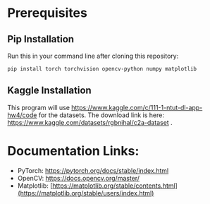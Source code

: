 # Prerequisites
## Pip Installation
Run this in your command line after cloning this repository:

```pip install torch torchvision opencv-python numpy matplotlib```

## Kaggle Installation
This program will use https://www.kaggle.com/c/111-1-ntut-dl-app-hw4/code for the datasets. The download link is here: https://www.kaggle.com/datasets/rgbnihal/c2a-dataset .

# Documentation Links:
 - PyTorch: https://pytorch.org/docs/stable/index.html
 - OpenCV: https://docs.opencv.org/master/
 - Matplotlib: [https://matplotlib.org/stable/contents.html](https://matplotlib.org/stable/users/index.html)
